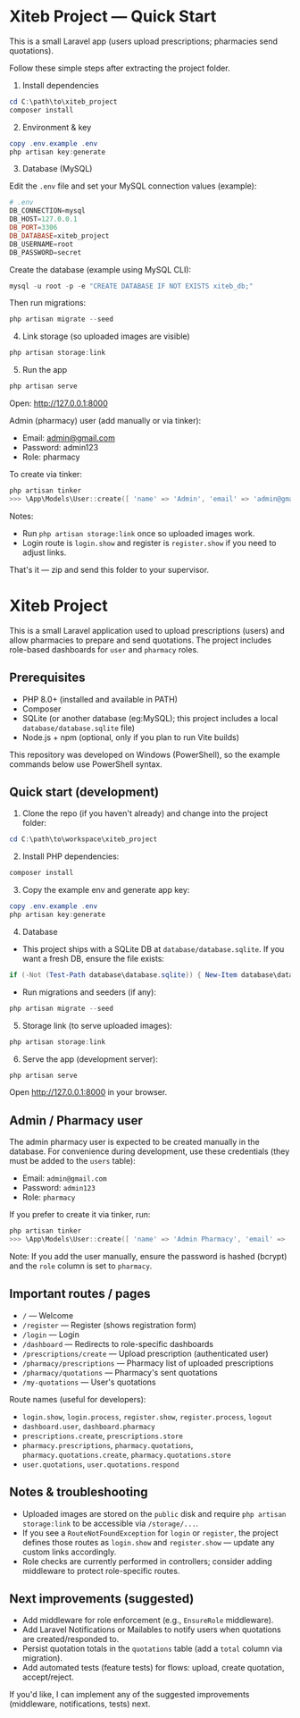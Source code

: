 # Xiteb Project — Quick Start

This is a small Laravel app (users upload prescriptions; pharmacies send quotations).

Follow these simple steps after extracting the project folder.

1) Install dependencies

```powershell
cd C:\path\to\xiteb_project
composer install
```

2) Environment & key

```powershell
copy .env.example .env
php artisan key:generate
```

3) Database (MySQL)

Edit the `.env` file and set your MySQL connection values (example):

```powershell
# .env
DB_CONNECTION=mysql
DB_HOST=127.0.0.1
DB_PORT=3306
DB_DATABASE=xiteb_project
DB_USERNAME=root
DB_PASSWORD=secret
```

Create the database (example using MySQL CLI):

```powershell
mysql -u root -p -e "CREATE DATABASE IF NOT EXISTS xiteb_db;"
```

Then run migrations:

```powershell
php artisan migrate --seed
```

4) Link storage (so uploaded images are visible)

```powershell
php artisan storage:link
```

5) Run the app

```powershell
php artisan serve
```

Open: http://127.0.0.1:8000

Admin (pharmacy) user (add manually or via tinker):

- Email: admin@gmail.com
- Password: admin123
- Role: pharmacy

To create via tinker:

```powershell
php artisan tinker
>>> \App\Models\User::create([ 'name' => 'Admin', 'email' => 'admin@gmail.com', 'password' => bcrypt('admin123'), 'role' => 'pharmacy', 'contact_no' => '0000000000' ]);
```

Notes:
- Run `php artisan storage:link` once so uploaded images work.
- Login route is `login.show` and register is `register.show` if you need to adjust links.

That's it — zip and send this folder to your supervisor.
# Xiteb Project

This is a small Laravel application used to upload prescriptions (users) and allow pharmacies to prepare and send quotations. The project includes role-based dashboards for `user` and `pharmacy` roles.

## Prerequisites

- PHP 8.0+ (installed and available in PATH)
- Composer
- SQLite (or another database (eg:MySQL); this project includes a local `database/database.sqlite` file)
- Node.js + npm (optional, only if you plan to run Vite builds)

This repository was developed on Windows (PowerShell), so the example commands below use PowerShell syntax.

## Quick start (development)

1. Clone the repo (if you haven't already) and change into the project folder:

```powershell
cd C:\path\to\workspace\xiteb_project
```

2. Install PHP dependencies:

```powershell
composer install
```

3. Copy the example env and generate app key:

```powershell
copy .env.example .env
php artisan key:generate
```

4. Database

- This project ships with a SQLite DB at `database/database.sqlite`. If you want a fresh DB, ensure the file exists:

```powershell
if (-Not (Test-Path database\database.sqlite)) { New-Item database\database.sqlite -ItemType File }
```

- Run migrations and seeders (if any):

```powershell
php artisan migrate --seed
```

5. Storage link (to serve uploaded images):

```powershell
php artisan storage:link
```

6. Serve the app (development server):

```powershell
php artisan serve
```

Open http://127.0.0.1:8000 in your browser.

## Admin / Pharmacy user

The admin pharmacy user is expected to be created manually in the database. For convenience during development, use these credentials (they must be added to the `users` table):

- Email: `admin@gmail.com`
- Password: `admin123`
- Role: `pharmacy`

If you prefer to create it via tinker, run:

```powershell
php artisan tinker
>>> \App\Models\User::create([ 'name' => 'Admin Pharmacy', 'email' => 'admin@gmail.com', 'password' => bcrypt('admin123'), 'role' => 'pharmacy', 'contact_no' => '0000000000' ]);
```

Note: If you add the user manually, ensure the password is hashed (bcrypt) and the `role` column is set to `pharmacy`.

## Important routes / pages

- `/` — Welcome
- `/register` — Register (shows registration form)
- `/login` — Login
- `/dashboard` — Redirects to role-specific dashboards
- `/prescriptions/create` — Upload prescription (authenticated user)
- `/pharmacy/prescriptions` — Pharmacy list of uploaded prescriptions
- `/pharmacy/quotations` — Pharmacy's sent quotations
- `/my-quotations` — User's quotations

Route names (useful for developers):
- `login.show`, `login.process`, `register.show`, `register.process`, `logout`
- `dashboard.user`, `dashboard.pharmacy`
- `prescriptions.create`, `prescriptions.store`
- `pharmacy.prescriptions`, `pharmacy.quotations`, `pharmacy.quotations.create`, `pharmacy.quotations.store`
- `user.quotations`, `user.quotations.respond`

## Notes & troubleshooting

- Uploaded images are stored on the `public` disk and require `php artisan storage:link` to be accessible via `/storage/...`.
- If you see a `RouteNotFoundException` for `login` or `register`, the project defines those routes as `login.show` and `register.show` — update any custom links accordingly.
- Role checks are currently performed in controllers; consider adding middleware to protect role-specific routes.

## Next improvements (suggested)

- Add middleware for role enforcement (e.g., `EnsureRole` middleware).
- Add Laravel Notifications or Mailables to notify users when quotations are created/responded to.
- Persist quotation totals in the `quotations` table (add a `total` column via migration).
- Add automated tests (feature tests) for flows: upload, create quotation, accept/reject.

If you'd like, I can implement any of the suggested improvements (middleware, notifications, tests) next.

